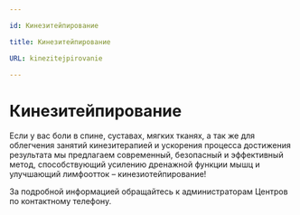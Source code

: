 ```yaml
---

id: Кинезитейпирование

title: Кинезитейпирование 

URL: kinezitejpirovanie

---
```


# Кинезитейпирование

Если у вас боли в спине, суставах, мягких тканях, а так же для облегчения занятий кинезитерапией и ускорения процесса достижения результата мы предлагаем современный, безопасный и эффективный метод, способствующий усилению дренажной функции мышц и улучшающий лимфоотток – кинезиотейпирование!

За подробной информацией обращайтесь к администраторам Центров по контактному телефону.